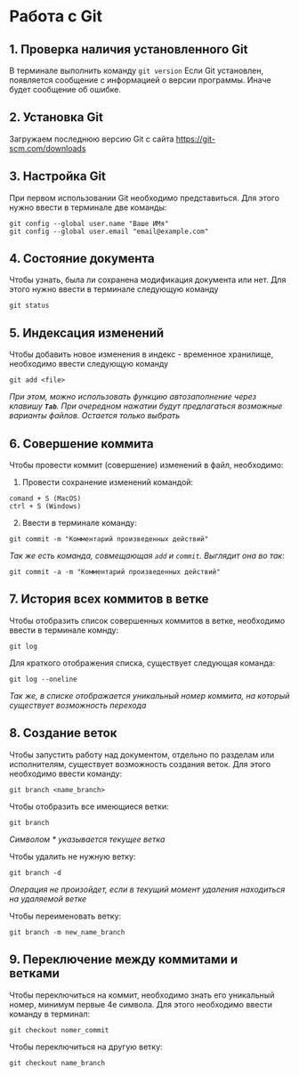 # Работа с Git

## 1. Проверка наличия установленного Git

В терминале выполнить команду `git version`
Если Git установлен, появляется сообщение с информацией о версии программы. Иначе будет сообщение об ошибке.

## 2. Установка Git
Загружаем последнюю версию Git с сайта https://git-scm.com/downloads

## 3. Настройка Git
При первом использовании Git необходимо представиться. Для этого нужно ввести в терминале две команды:
```
git config --global user.name "Ваше ИМя"
git config --global user.email "email@example.com"
```
## 4. Состояние документа

Чтобы узнать, была ли сохранена модификация документа или нет. Для этого нужно ввести в терминале следующую команду
```
git status
```
## 5. Индексация изменений

Чтобы добавить новое изменения в индекс - временное хранилище, необходимо ввести следующую команду
```
git add <file>
```
*При этом, можно использовать функцию автозаполнение через клавишу **`Tab`**. При очередном нажатии будут предлагаться возможные варианты файлов. Остается только выбрать*

## 6. Совершение коммита

Чтобы провести коммит (совершение) изменений в файл, необходимо:

1. Провести сохранение изменений командой:
```
comand + S (MacOS)
ctrl + S (Windows)
```
2. Ввести в терминале команду:

```
git commit -m "Комментарий произведенных действий"
```
*Так же есть команда, совмещающая `add` и  `commit`. Выглядит она во так:*
```
git commit -a -m "Комментарий произведенных действий"
```

## 7. История всех коммитов в ветке

Чтобы отобразить список совершенных коммитов в ветке, необходимо ввести в терминале комнду:
```
git log
```
Для краткого отображения списка, существует следующая команда:
```
git log --oneline
```
*Так же, в списке отображается уникальный номер коммита, на который существует возможность перехода*

## 8. Создание веток

Чтобы запустить работу над документом, отдельно по разделам или исполнителям, существует возможность создания веток. Для этого необходимо ввести команду:
```
git branch <name_branch>
```
Чтобы отобразить все имеющиеся ветки:
```
git branch
```
*Символом * указывается текущее ветка*

Чтобы удалить не нужную ветку:
```
git branch -d
```
*Операция не произойдет, если в текущий момент удаления находиться на удаляемой ветке*

Чтобы переименовать ветку:
```
git branch -m new_name_branch
```
## 9. Переключение между коммитами и ветками

Чтобы переключиться на коммит, необходимо знать его уникальный номер, минимум первые 4е символа. Для этого необходимо ввести команду в терминал:
```
git checkout nomer_commit
```
Чтобы переключиться на другую ветку:
```
git checkout name_branch
```
